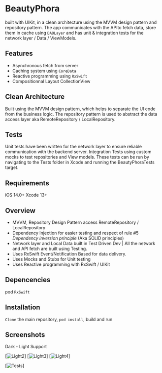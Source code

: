 
# BeautyPhora
built with UIKit, in a clean architecture using the MVVM design pattern and repository pattern. The app communicates with the APIto fetch data, store them in cache using `DAOLayer` and has unit & integration tests for the network layer / Data / ViewModels.

## Features
- Asynchronous fetch from server
- Caching system using `CoreData`
- Reactive programming using `RxSwift`
- Compositionnal Layout CollectionView

## Clean Architecture
Built using the MVVM design pattern, which helps to separate the UI code from the business logic. 
The repository pattern is used to abstract the data access layer aka RemoteRepository / LocalRepository.

## Tests
Unit tests have been written for the network layer to ensure reliable communication with the backend server.
Integration Tests using custom mocks to test repositories and View models.
These tests can be run by navigating to the Tests folder in Xcode and running the BeautyPhoraTests target.

## Requirements
iOS 14.0+
Xcode 13+

## Overview
- MVVM, Repository Design Pattern access RemoteRepository / LocalRepository
- Dependency Injection for easier testing and respect of rule #5 _Dependency inversion principle_ (Aka SOLID principles)
- Network layer and Local Data built in Test Driven Dev | All the network and API fetch are built using Testing.
- Uses RxSwift Event/Notification Based for data delivery.
- Uses Mocks and Stubs for Unit testing
- Uses Reactive programming with RxSwift / UIKit

## Depencencies

pod `RxSwift`

## Installation
`Clone` the main repository, `pod install`, build and run


## Screenshots

Dark - Light Support


[![Light2](/screenshot/screenshot2.png)]
[![Light3](/screenshot/screenshot3.png)]
[![Light4](/screenshot/screenshot1.png)]

[![Tests](/screenshot/screenshot1-test.png)]
